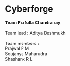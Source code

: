 # Cyberforge
<B>Team Prafulla Chandra ray</B>
<br>
<br>
Team lead : Aditya Deshmukh
<br>
<br>
Team  members :
<br>
Prajwal P M
<br>
Soujanya Maharudra
<br>
Shashank R L
